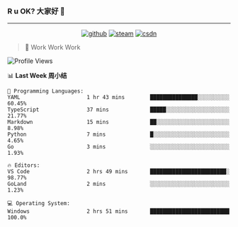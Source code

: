 ### R u OK? 大家好 👋

___

<p align="center">
  <a href="https://bigkjp97.github.io/"><img src="https://img.shields.io/badge/-GitPage-lightgrey" alt="github"></a>
  <a href="https://steamcommunity.com/id/bigkjp/"><img src="https://img.shields.io/badge/-Steam-black" alt="steam"></a>
  <a href="https://blog.csdn.net/qq_38986088"><img src="https://img.shields.io/badge/CSDN-cf000e" alt="csdn"></a>
</p>

> 🧟 Work Work Work

<!--START_SECTION:kjp readme-->
![Profile Views](http://img.shields.io/badge/Mi%20Amigos%E2%99%82%EF%B8%8F-0-ff69b4)

📊 **Last Week 周小结** 

```text
💬 Programming Languages: 
YAML                     1 hr 43 mins        ███████████████░░░░░░░░░░   60.45% 
TypeScript               37 mins             █████░░░░░░░░░░░░░░░░░░░░   21.77% 
Markdown                 15 mins             ██░░░░░░░░░░░░░░░░░░░░░░░   8.98% 
Python                   7 mins              █░░░░░░░░░░░░░░░░░░░░░░░░   4.65% 
Go                       3 mins              ░░░░░░░░░░░░░░░░░░░░░░░░░   1.93%

🔥 Editors: 
VS Code                  2 hrs 49 mins       ████████████████████████░   98.77% 
GoLand                   2 mins              ░░░░░░░░░░░░░░░░░░░░░░░░░   1.23%

💻 Operating System: 
Windows                  2 hrs 51 mins       █████████████████████████   100.0%

```


<!--END_SECTION:kjp readme-->

<!--
**bigkjp97/bigkjp97** is a ✨ _special_ ✨ repository because its `README.md` (this file) appears on your GitHub profile.

Here are some ideas to get you started:

- 🔭 I’m currently working on ...
- 🌱 I’m currently learning ...
- 👯 I’m looking to collaborate on ...
- 🤔 I’m looking for help with ...
- 💬 Ask me about ...
- 📫 How to reach me: ...
- 😄 Pronouns: ...
- ⚡ Fun fact: ... -->
